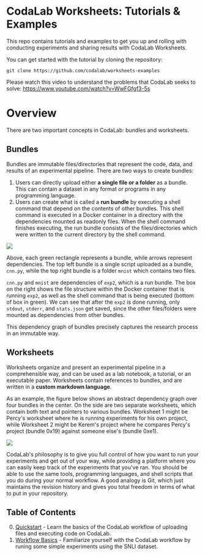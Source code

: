 # CodaLab Worksheets: Tutorials & Examples

This repo contains tutorials and examples to get you up and rolling with conducting experiments and sharing results with CodaLab Worksheets.

You can get started with the tutorial by cloning the repository: 

    git clone https://github.com/codalab/worksheets-examples

Please watch this video to understand the problems that CodaLab seeks to solve:
https://www.youtube.com/watch?v=WwFGfgf3-5s

# Overview

There are two important concepts in CodaLab: bundles and worksheets.

## Bundles

Bundles are immutable files/directories that represent the code, data, and results of an experimental pipeline. There are two ways to create bundles:

1.  Users can directly upload either **a single file or a folder** as a bundle. This can contain a dataset in any format or programs in any programming language.
2.  Users can create what is called a **run bundle** by executing a shell command that depend on the contents of other bundles. This shell command is executed in a Docker container in a directory with the dependencies mounted as readonly files. When the shell command finishes executing, the run bundle consists of the files/directories which were written to the current directory by the shell command.

<img src="https://github.com/codalab/codalab-worksheets/wiki/images/execution.png" />

Above, each green rectangle represents a bundle, while arrows represent dependencies. The top left bundle is a single script uploaded as a bundle, `cnn.py`, while the top right bundle is a folder `mnist` which contains two files.

`cnn.py` and `mnist` are dependencies of `exp2`, which is a run bundle. The box on the right shows the file structure within the Docker container that is running `exp2`, as well as the shell command that is being executed (bottom of box in green). We can see that after the `exp2` is done running, only `stdout`, `stderr`, and `stats.json` get saved, since the other files/folders were mounted as dependencies from other bundles.

This dependency graph of bundles precisely captures the research process in an immutable way.

## Worksheets

Worksheets organize and present an experimental pipeline in a comprehensible way, and can be used as a lab notebook, a tutorial, or an executable paper. Worksheets contain references to bundles, and are written in a **custom markdown language**.

As an example, the figure below shows an abstract dependency graph over four bundles in the center. On the side are two separate worksheets, which contain both text and pointers to various bundles. Worksheet 1 might be Percy's worksheet where he is running experiments for his own project, while Worksheet 2 might be Kerem's project where he compares Percy's project (bundle 0x19) against someone else's (bundle 0xe1).

<img src="https://github.com/codalab/codalab-worksheets/wiki/images/worksheets-schema.png" />

CodaLab's philosophy is to give you full control of how you want to run your experiments and get out of your way, while providing a platform where you can easily keep track of the experiments that you've ran. You should be able to use the same tools, programming languages, and shell scripts that you do during your normal workflow. A good analogy is Git, which just maintains the revision history and gives you total freedom in terms of what to put in your repository.


## Table of Contents

0.  [Quickstart](00-quickstart/README.md) -
    Learn the basics of the CodaLab workflow of uploading files and executing code on CodaLab. 
1.  [Workflow Basics](01-basics/README.md) -
    Familiarize yourself with the CodaLab workflow by runing some simple experiments using the SNLI dataset.
